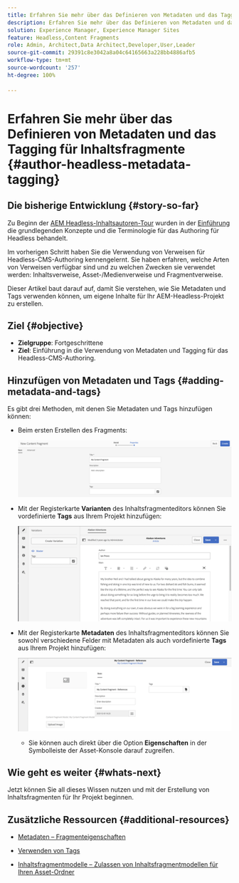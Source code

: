 ```yaml
---
title: Erfahren Sie mehr über das Definieren von Metadaten und das Tagging für Inhaltsfragmente
description: Erfahren Sie mehr über das Definieren von Metadaten und das Tagging für Inhaltsfragmente
solution: Experience Manager, Experience Manager Sites
feature: Headless,Content Fragments
role: Admin, Architect,Data Architect,Developer,User,Leader
source-git-commit: 29391c8e3042a8a04c64165663a228bb4886afb5
workflow-type: tm+mt
source-wordcount: '257'
ht-degree: 100%

---
```


# Erfahren Sie mehr über das Definieren von Metadaten und das Tagging für Inhaltsfragmente {#author-headless-metadata-tagging}

## Die bisherige Entwicklung {#story-so-far}

Zu Beginn der [AEM Headless-Inhaltsautoren-Tour](overview.md) wurden in der [Einführung](introduction.md) die grundlegenden Konzepte und die Terminologie für das Authoring für Headless behandelt.

Im vorherigen Schritt haben Sie die Verwendung von Verweisen für Headless-CMS-Authoring kennengelernt. Sie haben erfahren, welche Arten von Verweisen verfügbar sind und zu welchen Zwecken sie verwendet werden: Inhaltsverweise, Asset-/Medienverweise und Fragmentverweise.

Dieser Artikel baut darauf auf, damit Sie verstehen, wie Sie Metadaten und Tags verwenden können, um eigene Inhalte für Ihr AEM-Headless-Projekt zu erstellen.

## Ziel {#objective}

* **Zielgruppe**: Fortgeschrittene
* **Ziel**: Einführung in die Verwendung von Metadaten und Tagging für das Headless-CMS-Authoring.

## Hinzufügen von Metadaten und Tags {#adding-metadata-and-tags}

Es gibt drei Methoden, mit denen Sie Metadaten und Tags hinzufügen können:

* Beim ersten Erstellen des Fragments:

  ![Inhaltsfragment erstellen – Name angeben](/help/journey-headless/author/assets/headless-journey-author-content-fragment-03.png)

* Mit der Registerkarte **Varianten** des Inhaltsfragmenteditors können Sie vordefinierte **Tags** aus Ihrem Projekt hinzufügen:

  ![Inhaltsfragmenteditor – Alaska Spirits](/help/journey-headless/author/assets/headless-journey-author-content-fragment-05.png)

* Mit der Registerkarte **Metadaten** des Inhaltsfragmenteditors können Sie sowohl verschiedene Felder mit Metadaten als auch vordefinierte **Tags** aus Ihrem Projekt hinzufügen:

  ![Inhaltsfragmente-Editor – Metadaten](/help/journey-headless/author/assets/headless-journey-author-metadata-01.png)

   * Sie können auch direkt über die Option **Eigenschaften** in der Symbolleiste der Asset-Konsole darauf zugreifen.

## Wie geht es weiter {#whats-next}

Jetzt können Sie all dieses Wissen nutzen und mit der Erstellung von Inhaltsfragmenten für Ihr Projekt beginnen.

## Zusätzliche Ressourcen {#additional-resources}

* [Metadaten – Fragmenteigenschaften](/help/assets/content-fragments/content-fragments-metadata.md)

* [Verwenden von Tags](/help/sites-authoring/tags.md)

* [Inhaltsfragmentmodelle – Zulassen von Inhaltsfragmentmodellen für Ihren Asset-Ordner](/help/assets/content-fragments/content-fragments-models.md#allowing-content-fragment-models-assets-folder)
